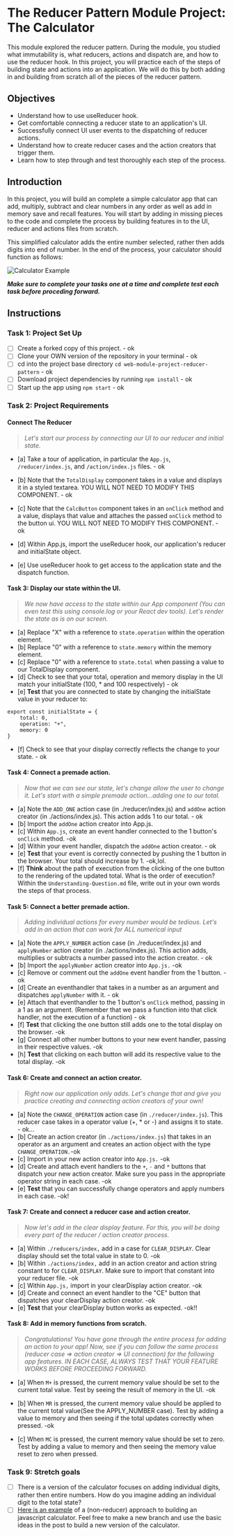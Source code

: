 # The Reducer Pattern Module Project: The Calculator

This module explored the reducer pattern. During the module, you studied what immutability is, what reducers, actions and dispatch are, and how to use the reducer hook. In this project, you will practice each of the steps of building state and actions into an application. We will do this by both adding in and building from scratch all of the pieces of the reducer pattern.

## Objectives
- Understand how to use useReducer hook.
- Get comfortable connecting a reducer state to an application's UI.
- Successfully connect UI user events to the dispatching of reducer actions.
- Understand how to create reducer cases and the action creators that trigger them.
- Learn how to step through and test thoroughly each step of the process.

## Introduction
In this project, you will build an complete a simple calculator app that can add, multiply, subtract and clear numbers in any order as well as add in memory save and recall features. You will start by adding in missing pieces to the code and complete the process by building features in to the UI, reducer and actions files from scratch.

This simplified calculator adds the entire number selected, rather then adds digits into end of number. In the end of the process, your calculator should function as follows:

![Calculator Example](project-goals.gif)

***Make sure to complete your tasks one at a time and complete test each task before proceding forward.***

## Instructions
### Task 1: Project Set Up
* [ ] Create a forked copy of this project. - ok
* [ ] Clone your OWN version of the repository in your terminal - ok
* [ ] cd into the project base directory `cd web-module-project-reducer-pattern` - ok 
* [ ] Download project dependencies by running `npm install` - ok
* [ ] Start up the app using `npm start` - ok

### Task 2: Project Requirements
#### Connect The Reducer
> *Let's start our process by connecting our UI to our reducer and initial state.*
* [a] Take a tour of application, in particular the `App.js`, `/reducer/index.js`, and `/action/index.js` files. - ok
* [b] Note that the `TotalDisplay` component takes in a value and displays it in a styled textarea. YOU WILL NOT NEED TO MODIFY THIS COMPONENT. - ok 
* [c] Note that the `CalcButton` component takes in an `onClick` method and a value, displays that value and attaches the passed `onClick` method to the button ui. YOU WILL NOT NEED TO MODIFY THIS COMPONENT. - ok 

* [d] Within App.js, import the useReducer hook, our application's reducer and initialState object.
* [e] Use useReducer hook to get access to the application state and the dispatch function.

#### Task 3: Display our state within the UI.
> *We now have access to the state within our App component (You can even test this using console.log or your React dev tools). Let's render the state as is on our screen.*
* [a] Replace "X" with a reference to `state.operation` within the operation element.
* [b] Replace "0" with a reference to `state.memory` within the memory element.
* [c] Replace "0" with a reference to `state.total` when passing a value to our TotalDisplay component.
* [d] Check to see that your total, operation and memory display in the UI match your initialState (100, * and 100 respectively) - ok 
* [e] **Test** that you are connected to state by changing the initialState value in your reducer to:
```
export const initialState = {
    total: 0,
    operation: "+",
    memory: 0
}
```
* [f] Check to see that your display correctly reflects the change to your state. - ok

#### Task 4: Connect a premade action.
> *Now that we can see our state, let's change allow the user to change it. Let's start with a simple premade action...adding one to our total.*
* [a] Note the `ADD_ONE` action case (in ./reducer/index.js) and `addOne` action creator (in ./actions/index.js). This action adds 1 to our total. - ok
* [b] Import the `addOne` action creator into App.js.
* [c] Within `App.js`, create an event handler connected to the 1 button's `onClick` method. -ok
* [d] Within your event handler, dispatch the `addOne` action creator. - ok 
* [e] **Test** that your event is correctly connected by pushing the 1 button in the browser. Your total should increase by 1. -ok,lol.
* [f] **Think** about the path of execution from the clicking of the one button to the rendering of the updated total. What is the order of execution? Within the `Understanding-Question.md` file, write out in your own words the steps of that process.


#### Task 5: Connect a better premade action.
> *Adding individual actions for every number would be tedious. Let's add in an action that can work for ALL numerical input*
* [a] Note the `APPLY_NUMBER` action case (in ./reducer/index.js) and `applyNumber` action creator (in ./actions/index.js). This action adds, multiplies or subtracts a number passed into the action creator. - ok
* [b] Import the `applyNumber` action creator into `App.js.` -ok
* [c] Remove or comment out the `addOne` event handler from the 1 button. - ok 
* [d] Create an eventhandler that takes in a number as an argument and dispatches `applyNumber` with it. - ok
* [e] Attach that eventhandler to the 1 button's `onClick` method, passing in a 1 as an argument. (Remember that we pass a function into that click handler, not the execution of a function) - ok
* [f] **Test** that clicking the one button still adds one to the total display on the browser. -ok
* [g] Connect all other number buttons to your new event handler, passing in their respective values. -ok
* [h] **Test** that clicking on each button will add its respective value to the total display. -ok

#### Task 6: Create and connect an action creator.
> *Right now our application only adds. Let's change that and give you practice creating and connecting action creators of your own!*
* [a] Note the `CHANGE_OPERATION` action case (in `./reducer/index.js`). This reducer case takes in a operator value (+, * or -) and assigns it to state. - ok...
* [b] Create an action creator (in `./actions/index.js`) that takes in an operator as an argument and creates an action object with the type `CHANGE_OPERATION.`-ok
* [c] Import in your new action creator into `App.js.` -ok
* [d] Create and attach event handlers to the `+`, `-` and `*` buttons that dispatch your new action creator. Make sure you pass in the appropriate operator string in each case. -ok
* [e] **Test** that you can successfully change operators and apply numbers in each case. -ok!

#### Task 7: Create and connect a reducer case and action creator.
> *Now let's add in the clear display feature. For this, you will be doing every part of the reducer / action creator process.*
* [a] Within `./reducers/index,` add in a case for `CLEAR_DISPLAY`. Clear display should set the total value in state to 0. -ok
* [b] Within `./actions/index,` add in an action creator and action string constant to for `CLEAR_DISPLAY`. Make sure to import that constant into your reducer file. -ok
* [c] Within `App.js,` import in your clearDisplay action creator. -ok
* [d] Create and connect an event handler to the "CE" button that dispatches your clearDisplay action creator. -ok
* [e] **Test** that your clearDisplay button works as expected. -ok!!

#### Task 8: Add in memory functions from scratch.
> *Congratulations! You have gone through the entire process for adding an action to your app! Now, see if you can follow the same process (reducer case => action creator => UI connection) for the following app features. IN EACH CASE, ALWAYS TEST THAT YOUR FEATURE WORKS BEFORE PROCEEDING FORWARD.*

* [a] When `M+` is pressed, the current memory value should be set to the current total value. Test by seeing the result of memory in the UI. -ok

* [b] When `MR` is pressed, the current memory value should be applied to the current total value(See the APPLY_NUMBER case). Test by adding a value to memory and then seeing if the total updates correctly when pressed. -ok

* [c] When `MC` is pressed, the current memory value should be set to zero. Test by adding a value to memory and then seeing the memory value reset to zero when pressed.


### Task 9: Stretch goals
- [ ] There is a version of the calculator focuses on adding individual digits, rather then entire numbers. How do you imagine adding an individual digit to the total state?
- [ ] [Here is an example](https://freshman.tech/calculator/) of a (non-reducer) approach to building an javascript calculator. Feel free to make a new branch and use the basic ideas in the post to build a new version of the calculator.
